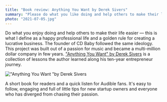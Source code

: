 ```yaml
---
title: "Book review: Anything You Want by Derek Sivers"
summary: "Please do what you like doing and help others to make their life easier — this is what I define as a happy professional life and a golden rule for creating a lucrative business. The founder of CD Baby followed the same ideology. This project, built out of a passion for music, became a multi-million dollar company in few years."
photo: "2021-07-05.jpg"
---
```


Do what you enjoy doing and help others to make their life easier — this is what I define as a happy professional life and a golden rule for creating a lucrative business. The founder of CD Baby followed the same ideology. This project was built out of a passion for music and became a multi-million dollar company in few years. ["Anything You Want" by Derek Sivers](https://www.goodreads.com/book/show/11878168-anything-you-want) is a collection of lessons the author learned along his ten-year entrepreneur journey.

!["Anything You Want "by Derek Sivers](/photos/2021-07-05-1.jpg)

A short book for readers and a quick listen for Audible fans. It's easy to follow, engaging and full of little tips for new startup owners and everyone who has diverged from chasing their passion.
